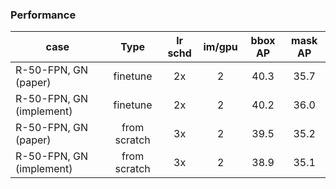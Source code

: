 


### Performance
|      case                  |    Type      |  lr schd  |  im/gpu | bbox AP | mask AP |
|----------------------------|:------------:|:---------:|:-------:|:-------:|:-------:|
|   R-50-FPN, GN (paper)     | finetune     |    2x     |   2     |   40.3  |  35.7   |
|   R-50-FPN, GN (implement) | finetune     |    2x     |   2     |   40.2  |  36.0   |
|   R-50-FPN, GN (paper)     | from scratch |    3x     |   2     |   39.5  |  35.2   |
|   R-50-FPN, GN (implement) | from scratch |    3x     |   2     |   38.9  |  35.1   |
